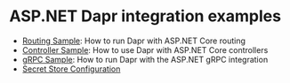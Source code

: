 # ASP.NET Dapr integration examples

- [Routing Sample](./RoutingSample): How to run Dapr with ASP.NET Core routing
- [Controller Sample](./ControllerSample): How to use Dapr with ASP.NET Core controllers
- [gRPC Sample](./GrpcServiceSample): How to run Dapr with the ASP.NET gRPC integration
- [Secret Store Configuration](./SecretStoreConfiguration)